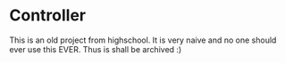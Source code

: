 # Controller

This is an old project from highschool. It is very naive and no one should ever use this EVER.
Thus is shall be archived :)

